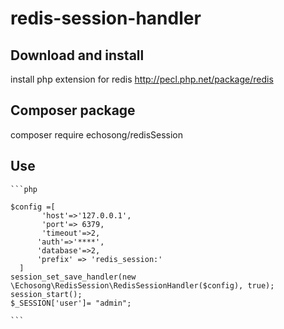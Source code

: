 # redis-session-handler


## Download and install

  install php  extension for redis  http://pecl.php.net/package/redis
  
## Composer package

  composer require echosong/redisSession
 
## Use
    ```php

    $config =[
           'host'=>'127.0.0.1',
           'port'=> 6379,
           'timeout'=>2,
          'auth'=>'****',
          'database'=>2,
          'prefix' => 'redis_session:'
      ]
    session_set_save_handler(new \Echosong\RedisSession\RedisSessionHandler($config), true);
    session_start();
    $_SESSION['user']= "admin";
    
    ```

